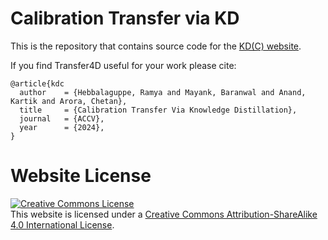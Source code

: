 # Calibration Transfer via KD

This is the repository that contains source code for the [KD(C) website](https://github.com/rhebbalaguppe/CalibrationXferViaKD).

If you find Transfer4D useful for your work please cite:
```
@article{kdc
  author    = {Hebbalaguppe, Ramya and Mayank, Baranwal and Anand, Kartik and Arora, Chetan},
  title     = {Calibration Transfer Via Knowledge Distillation},
  journal   = {ACCV},
  year      = {2024},
}
```

# Website License
<a rel="license" href="http://creativecommons.org/licenses/by-sa/4.0/"><img alt="Creative Commons License" style="border-width:0" src="https://i.creativecommons.org/l/by-sa/4.0/88x31.png" /></a><br />This website is licensed under a <a rel="license" href="http://creativecommons.org/licenses/by-sa/4.0/">Creative Commons Attribution-ShareAlike 4.0 International License</a>.
